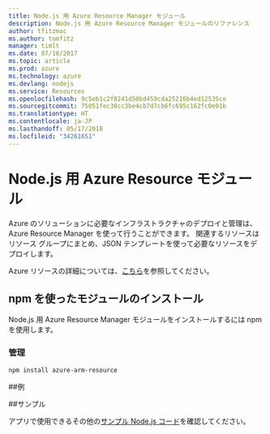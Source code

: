 ```yaml
---
title: Node.js 用 Azure Resource Manager モジュール
description: Node.js 用 Azure Resource Manager モジュールのリファレンス
author: tfitzmac
ms.author: tomfitz
manager: timlt
ms.date: 07/18/2017
ms.topic: article
ms.prod: azure
ms.technology: azure
ms.devlang: nodejs
ms.service: Resources
ms.openlocfilehash: 9c5eb1c2f8241d50bd459cda25216b4ed12535ce
ms.sourcegitcommit: 75051fec38cc3be4cb7d7cb6fc695c162fc0e91b
ms.translationtype: HT
ms.contentlocale: ja-JP
ms.lasthandoff: 05/17/2018
ms.locfileid: "34261651"
---
```

# <a name="azure-resource-modules-for-nodejs"></a>Node.js 用 Azure Resource モジュール

Azure のソリューションに必要なインフラストラクチャのデプロイと管理は、Azure Resource Manager を使って行うことができます。 関連するリソースはリソース グループにまとめ、JSON テンプレートを使って必要なリソースをデプロイします。

Azure リソースの詳細については、[こちら](https://docs.microsoft.com/azure/azure-resource-manager/)を参照してください。

## <a name="install-the-modules-with-npm"></a>npm を使ったモジュールのインストール

Node.js 用 Azure Resource Manager モジュールをインストールするには npm を使用します。

### <a name="management"></a>管理

```bash
npm install azure-arm-resource
```

##<a name="example"></a>例

##<a name="samples"></a>サンプル

アプリで使用できるその他の[サンプル Node.js コード](https://azure.microsoft.com/resources/samples/?platform=nodejs)を確認してください。